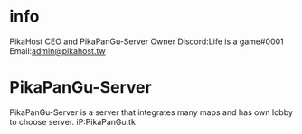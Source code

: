# info
PikaHost CEO and PikaPanGu-Server Owner
Discord:Life is a game#0001
Email:admin@pikahost.tw
# PikaPanGu-Server
PikaPanGu-Server is a server that integrates many maps and has own lobby to choose server.
iP:PikaPanGu.tk
